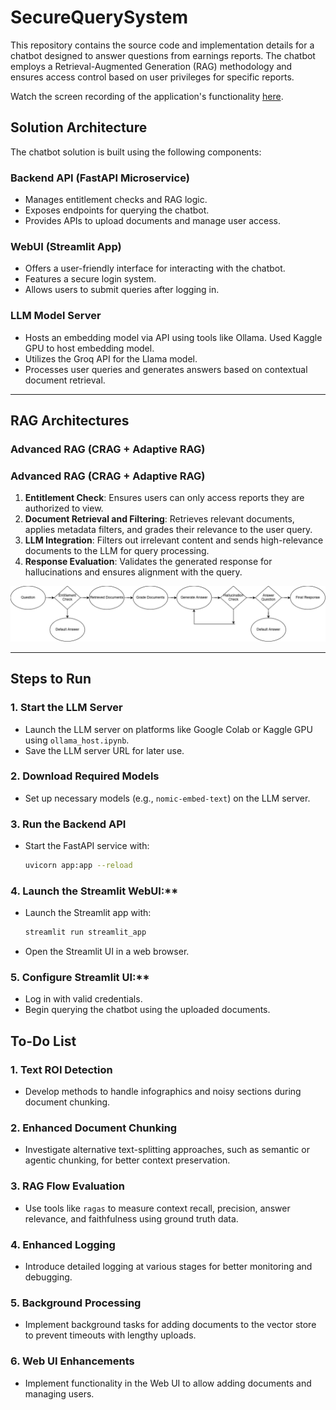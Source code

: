 # SecureQuerySystem

This repository contains the source code and implementation details for a chatbot designed to answer questions from earnings reports. The chatbot employs a Retrieval-Augmented Generation (RAG) methodology and ensures access control based on user privileges for specific reports.

Watch the screen recording of the application's functionality [here](images/screen_recording.mp4).

## Solution Architecture

The chatbot solution is built using the following components:

### Backend API (FastAPI Microservice)

- Manages entitlement checks and RAG logic.
- Exposes endpoints for querying the chatbot.
- Provides APIs to upload documents and manage user access.

### WebUI (Streamlit App)

- Offers a user-friendly interface for interacting with the chatbot.
- Features a secure login system.
- Allows users to submit queries after logging in.

### LLM Model Server

- Hosts an embedding model via API using tools like Ollama. Used Kaggle GPU to host embedding model.
- Utilizes the Groq API for the Llama model.
- Processes user queries and generates answers based on contextual document retrieval.

---

## RAG Architectures

### Advanced RAG (CRAG + Adaptive RAG)

### Advanced RAG (CRAG + Adaptive RAG)

1. **Entitlement Check**: Ensures users can only access reports they are authorized to view.
2. **Document Retrieval and Filtering**: Retrieves relevant documents, applies metadata filters, and grades their relevance to the user query.
3. **LLM Integration**: Filters out irrelevant content and sends high-relevance documents to the LLM for query processing.
4. **Response Evaluation**: Validates the generated response for hallucinations and ensures alignment with the query.

![Advanced RAG Architecture](images/rag.png "Advanced RAG Architecture")

---

## Steps to Run

### 1. Start the LLM Server

- Launch the LLM server on platforms like Google Colab or Kaggle GPU using `ollama_host.ipynb`.
- Save the LLM server URL for later use.

### 2. Download Required Models

- Set up necessary models (e.g., `nomic-embed-text`) on the LLM server.

### 3. Run the Backend API

- Start the FastAPI service with:
  ```bash
  uvicorn app:app --reload
  ```

### 4. Launch the Streamlit WebUI:\*\*

- Launch the Streamlit app with:
  ```bash
  streamlit run streamlit_app
  ```
- Open the Streamlit UI in a web browser.

### 5. Configure Streamlit UI:\*\*

- Log in with valid credentials.
- Begin querying the chatbot using the uploaded documents.

## To-Do List

### 1. Text ROI Detection

- Develop methods to handle infographics and noisy sections during document chunking.

### 2. Enhanced Document Chunking

- Investigate alternative text-splitting approaches, such as semantic or agentic chunking, for better context preservation.

### 3. RAG Flow Evaluation

- Use tools like `ragas` to measure context recall, precision, answer relevance, and faithfulness using ground truth data.

### 4. Enhanced Logging

- Introduce detailed logging at various stages for better monitoring and debugging.

### 5. Background Processing

- Implement background tasks for adding documents to the vector store to prevent timeouts with lengthy uploads.

### 6. Web UI Enhancements

- Implement functionality in the Web UI to allow adding documents and managing users.
